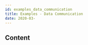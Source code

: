 ```yaml
---
id: examples_data_communication
title: Examples - Data Communication
date: 2020-03-
---
```



## Content
